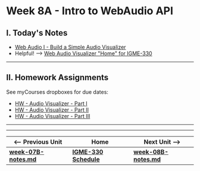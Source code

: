 # Week 8A - Intro to WebAudio API

## I. Today's Notes

- [Web Audio I - Build a Simple Audio Visualizer](https://github.com/tonethar/IGME-330-Master/blob/master/notes/demo-web-audio-1.md)
- Helpful! --> [Web Audio Visualizer "Home" for IGME-330](https://github.com/tonethar/IGME-330-Master/blob/master/notes/web-audio-visualizer-home.md)

<hr>

## II. Homework Assignments

See myCourses dropboxes for due dates:
  - [HW - Audio Visualizer - Part I](https://github.com/tonethar/IGME-330-Master/blob/master/notes/HW-AV-2195-1.md)
  - [HW - Audio Visualizer - Part II](https://github.com/tonethar/IGME-330-Master/blob/master/notes/HW-AV-2195-2.md)
  - [HW - Audio Visualizer - Part III](https://github.com/tonethar/IGME-330-Master/blob/master/notes/HW-AV-2195-3.md)

<hr><hr>

| <-- Previous Unit | Home | Next Unit -->
| --- | --- | --- 
| [**week-07B-notes.md**](week-07B-notes.md)     |  [**IGME-330 Schedule**](../schedule.md) | [**week-08B-notes.md**](week-08B-notes.md)

